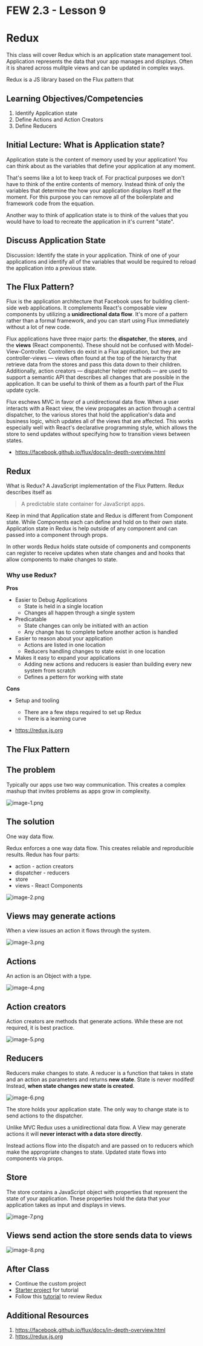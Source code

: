 # FEW 2.3 - Lesson 9

# Redux

This class will cover Redux which is an application state management tool. Application represents the data that your app manages and displays. Often it is shared across mulitple views and can be updated in complex ways. 

Redux is a JS library based on the Flux pattern that 

## Learning Objectives/Competencies

1. Identify Application state 
1. Define Actions and Action Creators 
1. Define Reducers

## Initial Lecture: What is Application state?

Application state is the content of memory used by your application! You can think about as the variables that define your application at any moment. 

That's seems like a lot to keep track of. For practical purposes we don't have to think of the entire contents of memory. Instead think of only the variables that determine the how your application displays itself at the moment. For this purpose you can remove all of the boilerplate and framework code from the equation. 

Another way to think of application state is to think of the values that you would have to load to recreate the application in it's current "state". 

## Discuss Application State

Discussion: Identify the state in your application. Think of one of your applications and identify all of the variables that would be required to reload the application into a previous state.

## The Flux Pattern? 

Flux is the application architecture that Facebook uses for building client-side web applications. It complements React's composable view components by utilizing a **unidirectional data flow**. It's more of a pattern rather than a formal framework, and you can start using Flux immediately without a lot of new code.

Flux applications have three major parts: the **dispatcher**, the **stores**, and the **views** (React components). These should not be confused with Model-View-Controller. Controllers do exist in a Flux application, but they are controller-views — views often found at the top of the hierarchy that retrieve data from the stores and pass this data down to their children. Additionally, action creators — dispatcher helper methods — are used to support a semantic API that describes all changes that are possible in the application. It can be useful to think of them as a fourth part of the Flux update cycle.

Flux eschews MVC in favor of a unidirectional data flow. When a user interacts with a React view, the view propagates an action through a central dispatcher, to the various stores that hold the application's data and business logic, which updates all of the views that are affected. This works especially well with React's declarative programming style, which allows the store to send updates without specifying how to transition views between states.

- https://facebook.github.io/flux/docs/in-depth-overview.html

## Redux

What is Redux? A JavaScript implementation of the Flux Pattern. Redux describes itself as

> A predictable state container for JavaScript apps.

Keep in mind that Application state and Redux is different from Component state. While Components each can define and hold on to their own state. Application state in Redux is help outside of any component and can passed into a component through props. 

In other words Redux holds state outside of components and components can register to receive updates when state changes and and hooks that allow components to make changes to state.

### Why use Redux? 

**Pros**

- Easier to Debug Applications
	- State is held in a single location
	- Changes all happen through a single system
- Predicatable 
	- State changes can only be initiated with an action
	- Any change has to complete before another action is handled
- Easier to reason about your application
	- Actions are listed in one location
	- Reducers handling changes to state exist in one location
- Makes it easy to expand your applications
	- Adding new actions and reducers is easier than building every new system from scratch
	- Defines a pettern for working with state
	
**Cons** 

- Setup and tooling 
	- There are a few steps required to set up Redux
	- There is a learning curve

- https://redux.js.org

## The Flux Pattern

## The problem

Typically our apps use two way communication. This creates a complex mashup that 
invites problems as apps grow in complexity. 

![image-1.png](images/image-1.png)

## The solution

One way data flow.

Redux enforces a one way data flow. This creates reliable and reproducible 
results. Redux has four parts:

- action - action creators
- dispatcher - reducers
- store 
- views - React Components

![image-2.png](images/image-2.png)

## Views may generate actions 

When a view issues an action it flows through the system. 

![image-3.png](images/image-3.png)

## Actions 

An action is an Object with a type. 

![image-4.png](images/image-4.png)

## Action creators

Action creators are methods that generate actions. While these are not 
required, it is best practice. 

![image-5.png](images/image-5.png)

## Reducers 

Reducers make changes to state. A reducer is a function that takes in state 
and an action as parameters and returns **new state**. State is never modifed! 
Instead, **when state changes new state is created**. 

![image-6.png](images/image-6.png)

The store holds your application state. The only way to change state is to 
send actions to the dispatcher. 

Unlike MVC Redux uses a unidirectional data flow. A View may generate actions
it will **never interact with a data store directly**. 

Instead actions flow into the dispatch and are passed on to reducers which 
make the appropriate changes to state. Updated state flows into components
via props. 

## Store 

The store contains a JavaScript object with properties that represent the 
state of your application. These properties hold the data that your 
application takes as input and displays in views. 

![image-7.png](images/image-7.png)


## Views send action the store sends data to views

![image-8.png](images/image-8.png)

## After Class

- Continue the custom project 
- [Starter project](https://github.com/Make-School-Labs/react-redux-counter) for tutorial
- Follow this [tutorial](https://www.youtube.com/watch?v=qeY73Ja6KLM&list=PLoN_ejT35AEjvJwYyPCo3WTpZDpdlGrRu) to review Redux

## Additional Resources

1. https://facebook.github.io/flux/docs/in-depth-overview.html
1. https://redux.js.org
